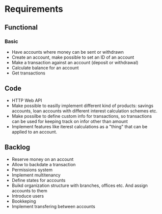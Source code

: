 # Requirements

## Functional
### Basic
* Have accounts where money can be sent or withdrawn
* Create an account, make possible to set an ID of an account
* Make a transaction against an account (deposit or withdrawal)
* Calculate balance for an account
* Get transactions

## Code
* HTTP Web API
* Make possible to easilly implement different kind of products: savings accounts, loan accounts with different interest calculation schemes etc.
* Make possilbe to define custom info for transactions, so transactions can be used for keeping track on infor other than amount
* Implement features like iterest calculations as a "thing" that can be applied to an account.

## Backlog
* Reserve money on an account
* Allow to backdate a transaction
* Permissions system
* Implement multitenancy
* Define states for accounts
* Buikd organization structure with branches, offices etc. And assign accounts to them
* Introduce users
* Bookkeping
* Implement transfering between accounts
